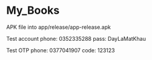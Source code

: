 # My_Books

APK file into app/release/app-release.apk

Test account
  phone: 0352335288
  pass: DayLaMatKhau
  
Test OTP
  phone: 0377041907
  code: 123123
